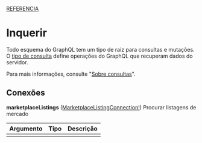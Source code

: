 [REFERENCIA](https://developer.github.com/v4/query/)

# Inquerir
Todo esquema do GraphQL tem um tipo de raiz para consultas e mutações. O [tipo de consulta]() define operações do GraphQL que recuperam dados do servidor.

Para mais informações, consulte "[Sobre consultas]()".

## Conexões
**marketplaceListings** ([MarketplaceListingConnection!]())
Procurar listagens de mercado

| Argumento | Tipo | Descrição |
|-----------|------|-----------|
|           |      |           |